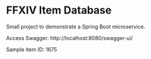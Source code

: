# FFXIV Item Database

Small project to demonstrate a Spring Boot microservice.

Access Swagger: http://localhost:8080/swagger-ui/

Sample item ID: 1675
